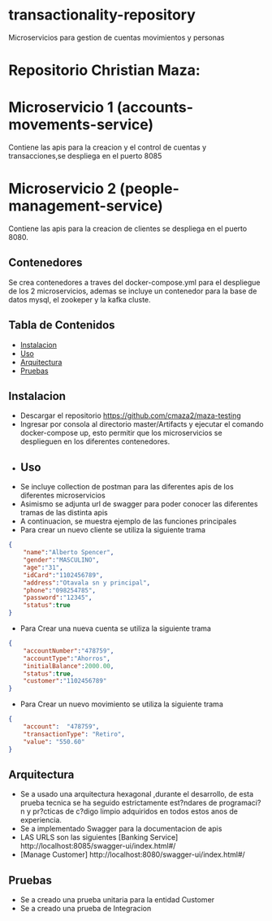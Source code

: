 # transactionality-repository
 Microservicios para gestion de cuentas movimientos y personas
# Repositorio Christian Maza:

# Microservicio 1 (accounts-movements-service)
Contiene las apis para la creacion y el control de cuentas y transacciones,se despliega en el puerto 8085
# Microservicio 2 (people-management-service)
Contiene las apis para la creacion de clientes se despliega en el puerto 8080.


## Contenedores
Se crea contenedores a traves del docker-compose.yml para el despliegue de los 2 microservicios, ademas se incluye un contenedor para la base de datos mysql, el zookeper y la kafka cluste.

## Tabla de Contenidos
- [Instalacion](#instalaci?n)
- [Uso](#uso)
- [Arquitectura](#arquitectura)
- [Pruebas](#pruebas)

## Instalacion
- Descargar el repositorio https://github.com/cmaza2/maza-testing
- Ingresar por consola al directorio master/Artifacts y ejecutar el comando docker-compose up, esto permitir que los microservicios se desplieguen en los diferentes contenedores.
- ## Uso
- Se incluye collection de postman para las diferentes apis de los diferentes microservicios
- Asimismo se adjunta url de swagger para poder conocer las diferentes tramas de las distinta apis
- A continuacion, se muestra ejemplo de las funciones principales
- Para crear un nuevo cliente se utiliza la siguiente trama

```json
{
    "name":"Alberto Spencer",
    "gender":"MASCULINO",
    "age":"31",
    "idCard":"1102456789",
    "address":"Otavala sn y principal",
    "phone":"098254785",
    "password":"12345",
    "status":true
}
```
- Para Crear una nueva cuenta se utiliza la siguiente trama
```json
{
    "accountNumber":"478759",
    "accountType":"Ahorros",
    "initialBalance":2000.00,
    "status":true,
    "customer":"1102456789"
}
```
- Para Crear un nuevo movimiento se utiliza la siguiente trama
```json
{
    "account":  "478759",
    "transactionType": "Retiro",
    "value": "550.60"
}
```
## Arquitectura
- Se a usado una arquitectura hexagonal ,durante el desarrollo, de esta prueba tecnica se ha seguido estrictamente est?ndares de programaci?n y pr?cticas de c?digo limpio adquiridos en todos estos anos de experiencia.
- Se a implementado Swagger para la documentacion de apis
- LAS URLS son las siguientes
  [Banking Service]
  http://localhost:8085/swagger-ui/index.html#/
- [Manage Customer]
  http://localhost:8080/swagger-ui/index.html#/
## Pruebas
- Se a creado una prueba unitaria para la entidad Customer
- Se a creado una prueba de Integracion
